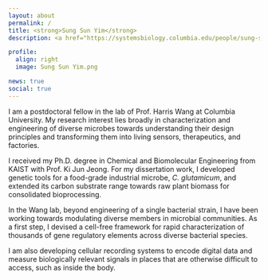 ```yaml
---
layout: about
permalink: /
title: <strong>Sung Sun Yim</strong>
description: <a href="https://systemsbiology.columbia.edu/people/sung-sun-yim">Postdoctoral Fellow at Columbia University</a> | Microbial Systems & Synthetic Biology

profile:
  align: right
  image: Sung Sun Yim.png

news: true
social: true
---
```


I am a postdoctoral fellow in the lab of Prof. Harris Wang at Columbia University. My research interest lies broadly in characterization and engineering of diverse microbes towards understanding their design principles and transforming them into living sensors, therapeutics, and factories.

I received my Ph.D. degree in Chemical and Biomolecular Engineering from KAIST with Prof. Ki Jun Jeong. For my dissertation work, I developed genetic tools for a food-grade industrial microbe, <i>C. glutamicum</i>, and extended its carbon substrate range towards raw plant biomass for consolidated bioprocessing.

In the Wang lab, beyond engineering of a single bacterial strain, I have been working towards modulating diverse members in microbial communities. As a first step, I devised a cell-free framework for rapid characterization of thousands of gene regulatory elements across diverse bacterial species.

I am also developing cellular recording systems to encode digital data and measure biologically relevant signals in places that are otherwise difficult to access, such as inside the body.
